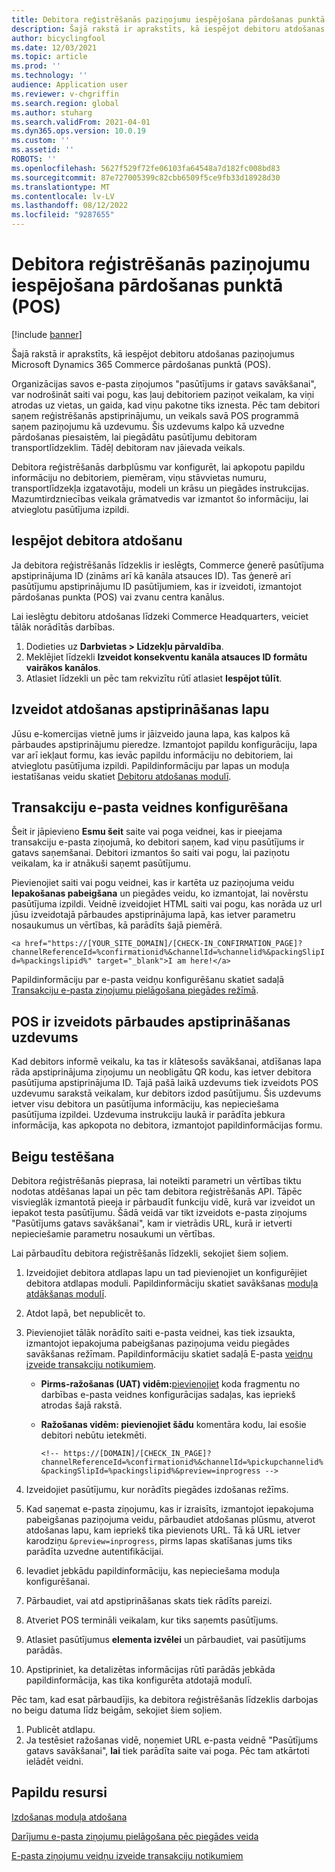 ```yaml
---
title: Debitora reģistrēšanās paziņojumu iespējošana pārdošanas punktā (POS)
description: Šajā rakstā ir aprakstīts, kā iespējot debitoru atdošanas paziņojumus Microsoft Dynamics 365 Commerce pārdošanas punktā (POS).
author: bicyclingfool
ms.date: 12/03/2021
ms.topic: article
ms.prod: ''
ms.technology: ''
audience: Application user
ms.reviewer: v-chgriffin
ms.search.region: global
ms.author: stuharg
ms.search.validFrom: 2021-04-01
ms.dyn365.ops.version: 10.0.19
ms.custom: ''
ms.assetid: ''
ROBOTS: ''
ms.openlocfilehash: 5627f529f72fe06103fa64548a7d182fc008bd83
ms.sourcegitcommit: 87e727005399c82cbb6509f5ce9fb33d18928d30
ms.translationtype: MT
ms.contentlocale: lv-LV
ms.lasthandoff: 08/12/2022
ms.locfileid: "9287655"
---
```

# <a name="enable-customer-check-in-notifications-in-point-of-sale-pos"></a>Debitora reģistrēšanās paziņojumu iespējošana pārdošanas punktā (POS)

[!include [banner](includes/banner.md)]

Šajā rakstā ir aprakstīts, kā iespējot debitoru atdošanas paziņojumus Microsoft Dynamics 365 Commerce pārdošanas punktā (POS).

Organizācijas savos e-pasta ziņojumos "pasūtījums ir gatavs savākšanai", var nodrošināt saiti vai pogu, kas ļauj debitoriem paziņot veikalam, ka viņi atrodas uz vietas, un gaida, kad viņu pakotne tiks iznesta. Pēc tam debitori saņem reģistrēšanās apstiprinājumu, un veikals savā POS programmā saņem paziņojumu kā uzdevumu. Šis uzdevums kalpo kā uzvedne pārdošanas piesaistēm, lai piegādātu pasūtījumu debitoram transportlīdzeklim. Tādēļ debitoram nav jāievada veikals.

Debitora reģistrēšanās darbplūsmu var konfigurēt, lai apkopotu papildu informāciju no debitoriem, piemēram, viņu stāvvietas numuru, transportlīdzekļa izgatavotāju, modeli un krāsu un piegādes instrukcijas. Mazumtirdzniecības veikala grāmatvedis var izmantot šo informāciju, lai atvieglotu pasūtījuma izpildi.

## <a name="enable-customer-check-in"></a>Iespējot debitora atdošanu

Ja debitora reģistrēšanās līdzeklis ir ieslēgts, Commerce ģenerē pasūtījuma apstiprinājuma ID (zināms arī kā kanāla atsauces ID). Tas ģenerē arī pasūtījumu apstiprinājumu ID pasūtījumiem, kas ir izveidoti, izmantojot pārdošanas punkta (POS) vai zvanu centra kanālus. 

Lai ieslēgtu debitoru atdošanas līdzeki Commerce Headquarters, veiciet tālāk norādītās darbības.

1. Dodieties uz **Darbvietas \> Līdzekļu pārvaldība**.
2. Meklējiet līdzekli **Izveidot konsekventu kanāla atsauces ID formātu vairākos kanālos**. 
3. Atlasiet līdzekli un pēc tam rekvizītu rūtī atlasiet **Iespējot tūlīt**. 

## <a name="create-a-check-in-confirmation-page"></a>Izveidot atdošanas apstiprināšanas lapu

Jūsu e-komercijas vietnē jums ir jāizveido jauna lapa, kas kalpos kā pārbaudes apstiprinājumu pieredze. Izmantojot papildu konfigurāciju, lapa var arī iekļaut formu, kas ievāc papildu informāciju no debitoriem, lai atvieglotu pasūtījuma izpildi. Papildinformāciju par lapas un moduļa iestatīšanas veidu skatiet [Debitoru atdošanas modulī](check-in-pickup-module.md).

## <a name="configure-the-transactional-email-template"></a>Transakciju e-pasta veidnes konfigurēšana

Šeit ir jāpievieno **Esmu šeit** saite vai poga veidnei, kas ir pieejama transakciju e-pasta ziņojumā, ko debitori saņem, kad viņu pasūtījums ir gatavs saņemšanai. Debitori izmantos šo saiti vai pogu, lai paziņotu veikalam, ka ir atnākuši saņemt pasūtījumu. 

Pievienojiet saiti vai pogu veidnei, kas ir kartēta uz paziņojuma veidu **Iepakošanas pabeigšana** un piegādes veidu, ko izmantojat, lai novērstu pasūtījuma izpildi. Veidnē izveidojiet HTML saiti vai pogu, kas norāda uz url jūsu izveidotajā pārbaudes apstiprinājuma lapā, kas ietver parametru nosaukumus un vērtības, kā parādīts šajā piemērā.

`<a href="https://[YOUR_SITE_DOMAIN]/[CHECK-IN_CONFIRMATION_PAGE]?channelReferenceId=%confirmationid%&channelId=%channelid%&packingSlipId=%packingslipid%" target="_blank">I am here!</a>`

Papildinformāciju par e-pasta veidņu konfigurēšanu skatiet sadaļā [Transakciju e-pasta ziņojumu pielāgošana piegādes režīmā](customize-email-delivery-mode.md). 

## <a name="a-check-in-confirmation-task-is-created-in-pos"></a>POS ir izveidots pārbaudes apstiprināšanas uzdevums

Kad debitors informē veikalu, ka tas ir klātesošs savākšanai, atdīšanas lapa rāda apstiprinājuma ziņojumu un neobligātu QR kodu, kas ietver debitora pasūtījuma apstiprinājuma ID. Tajā pašā laikā uzdevums tiek izveidots POS uzdevumu sarakstā veikalam, kur debitors izdod pasūtījumu. Šis uzdevums ietver visu debitora un pasūtījuma informāciju, kas nepieciešama pasūtījuma izpildei. Uzdevuma instrukciju laukā ir parādīta jebkura informācija, kas apkopota no debitora, izmantojot papildinformācijas formu.

## <a name="end-to-end-testing"></a>Beigu testēšana

Debitora reģistrēšanās pieprasa, lai noteikti parametri un vērtības tiktu nodotas atdēšanas lapai un pēc tam debitora reģistrēšanās API. Tāpēc visvieglāk izmantotā pieeja ir pārbaudīt funkciju vidē, kurā var izveidot un iepakot testa pasūtījumu. Šādā veidā var tikt izveidots e-pasta ziņojums "Pasūtījums gatavs savākšanai", kam ir vietrādis URL, kurā ir ietverti nepieciešamie parametru nosaukumi un vērtības.

Lai pārbaudītu debitora reģistrēšanās līdzekli, sekojiet šiem soļiem.

1. Izveidojiet debitora atdlapas lapu un tad pievienojiet un konfigurējiet debitora atdlapas moduli. Papildinformāciju skatiet savākšanas [moduļa atdākšanas modulī](check-in-pickup-module.md). 
1. Atdot lapā, bet nepublicēt to.
1. Pievienojiet tālāk norādīto saiti e-pasta veidnei, kas tiek izsaukta, izmantojot iepakojuma pabeigšanas paziņojuma veidu piegādes savākšanas režīmam. Papildinformāciju skatiet sadaļā E-pasta [veidņu izveide transakciju notikumiem](email-templates-transactions.md).

    - **Pirms-ražošanas (UAT) vidēm:**[pievienojiet](#configure-the-transactional-email-template) koda fragmentu no darbības e-pasta veidnes konfigurācijas sadaļas, kas iepriekš atrodas šajā rakstā.
    - **Ražošanas vidēm: pievienojiet šādu** komentāra kodu, lai esošie debitori nebūtu ietekmēti.

        `<!-- https://[DOMAIN]/[CHECK_IN_PAGE]?channelReferenceId=%confirmationid%&channelId=%pickupchannelid%&packingSlipId=%packingslipid%&preview=inprogress -->`

1. Izveidojiet pasūtījumu, kur norādīts piegādes izdošanas režīms.
1. Kad saņemat e-pasta ziņojumu, kas ir izraisīts, izmantojot iepakojuma pabeigšanas paziņojuma veidu, pārbaudiet atdošanas plūsmu, atverot atdošanas lapu, kam iepriekš tika pievienots URL. Tā kā URL ietver karodziņu `&preview=inprogress`, pirms lapas skatīšanas jums tiks parādīta uzvedne autentifikācijai.
1. Ievadiet jebkādu papildinformāciju, kas nepieciešama moduļa konfigurēšanai.
1. Pārbaudiet, vai atd apstiprināšanas skats tiek rādīts pareizi.
1. Atveriet POS termināli veikalam, kur tiks saņemts pasūtījums.
1. Atlasiet pasūtījumus **elementa izvēlei** un pārbaudiet, vai pasūtījums parādās.
1. Apstipriniet, ka detalizētas informācijas rūtī parādās jebkāda papildinformācija, kas tika konfigurēta atdotajā modulī.

Pēc tam, kad esat pārbaudījis, ka debitora reģistrēšanās līdzeklis darbojas no beigu datuma līdz beigām, sekojiet šiem soļiem.

1. Publicēt atdlapu.
1. Ja testēsiet ražošanas vidē, noņemiet URL e-pasta veidnē "Pasūtījums gatavs savākšanai", **lai** tiek parādīta saite vai poga. Pēc tam atkārtoti ielādēt veidni.

## <a name="additional-resources"></a>Papildu resursi

[Izdošanas moduļa atdošana](check-in-pickup-module.md)

[Darījumu e-pasta ziņojumu pielāgošana pēc piegādes veida](customize-email-delivery-mode.md)

[E-pasta ziņojumu veidņu izveide transakciju notikumiem](email-templates-transactions.md)
